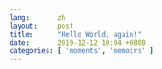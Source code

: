 ```yaml
---
lang:       zh
layout:     post
title:      "Hello World, again!"
date:       2019-12-12 10:04 +0800
categories: [ 'moments', 'memoirs' ]
---
```


